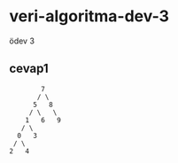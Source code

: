 # veri-algoritma-dev-3
ödev 3

## cevap1

            7
           / \
          5   8
         / \   \
        1   6   9
       / \
      0   3 
     / \
    2   4
